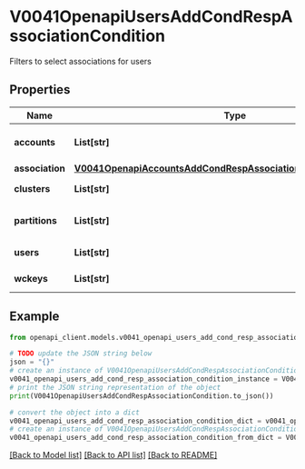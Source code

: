 # V0041OpenapiUsersAddCondRespAssociationCondition

Filters to select associations for users

## Properties

Name | Type | Description | Notes
------------ | ------------- | ------------- | -------------
**accounts** | **List[str]** | CSV accounts list | [optional] 
**association** | [**V0041OpenapiAccountsAddCondRespAssociationConditionAssociation**](V0041OpenapiAccountsAddCondRespAssociationConditionAssociation.md) |  | [optional] 
**clusters** | **List[str]** | CSV clusters list | [optional] 
**partitions** | **List[str]** | CSV partitions list | [optional] 
**users** | **List[str]** | CSV users list | 
**wckeys** | **List[str]** | CSV WCKeys list | [optional] 

## Example

```python
from openapi_client.models.v0041_openapi_users_add_cond_resp_association_condition import V0041OpenapiUsersAddCondRespAssociationCondition

# TODO update the JSON string below
json = "{}"
# create an instance of V0041OpenapiUsersAddCondRespAssociationCondition from a JSON string
v0041_openapi_users_add_cond_resp_association_condition_instance = V0041OpenapiUsersAddCondRespAssociationCondition.from_json(json)
# print the JSON string representation of the object
print(V0041OpenapiUsersAddCondRespAssociationCondition.to_json())

# convert the object into a dict
v0041_openapi_users_add_cond_resp_association_condition_dict = v0041_openapi_users_add_cond_resp_association_condition_instance.to_dict()
# create an instance of V0041OpenapiUsersAddCondRespAssociationCondition from a dict
v0041_openapi_users_add_cond_resp_association_condition_from_dict = V0041OpenapiUsersAddCondRespAssociationCondition.from_dict(v0041_openapi_users_add_cond_resp_association_condition_dict)
```
[[Back to Model list]](../README.md#documentation-for-models) [[Back to API list]](../README.md#documentation-for-api-endpoints) [[Back to README]](../README.md)


